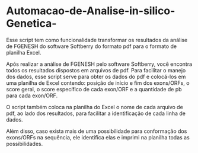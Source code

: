 # Automacao-de-Analise-in-silico-Genetica-

  Esse script tem como funcionalidade transformar os resultados da análise de FGENESH do software Softberry do formato pdf para o formato de planilha Excel.

  Após realizar a análise de FGENESH pelo software Softberry, você encontra todos os resultados dispostos em arquivos de pdf. Para facilitar o manejo dos dados, esse script serve para obter os dados do pdf e colocá-los em uma planilha de Excel contendo: posição de início e fim dos exons/ORFs, o score geral, o score específico de cada exon/ORF e a quantidade de pb para cada exon/ORF.

  O script também coloca na planilha do Excel o nome de cada arquivo de pdf, ao lado dos resultados, para facilitar a identificação de cada linha de dados.

  Além disso, caso exista mais de uma possibilidade para conformação dos exons/ORFs na sequência, ele identifica elas e imprimi na planilha todas as possibilidades.
